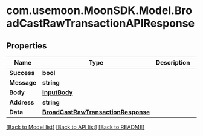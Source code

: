# com.usemoon.MoonSDK.Model.BroadCastRawTransactionAPIResponse

## Properties

| Name        | Type                                                                      | Description | Notes       |
| ----------- | ------------------------------------------------------------------------- | ----------- | ----------- |
| **Success** | **bool**                                                                  |             |             |
| **Message** | **string**                                                                |             |             |
| **Body**    | [**InputBody**](inputbody.md)                                             |             | \[optional] |
| **Address** | **string**                                                                |             | \[optional] |
| **Data**    | [**BroadCastRawTransactionResponse**](broadcastrawtransactionresponse.md) |             | \[optional] |

[\[Back to Model list\]](./#documentation-for-models) [\[Back to API list\]](./#documentation-for-api-endpoints) [\[Back to README\]](./)
